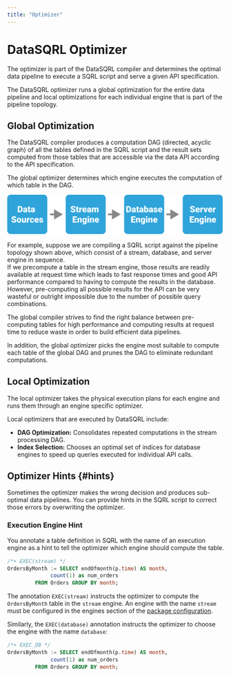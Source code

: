 ```yaml
---
title: "Optimizer"
---
```


# DataSQRL Optimizer

The optimizer is part of the DataSQRL compiler and determines the optimal data pipeline to execute a SQRL script and serve a given API specification.

The DataSQRL optimizer runs a global optimization for the entire data pipeline and local optimizations for each individual engine that is part of the pipeline topology.

## Global Optimization

The DataSQRL compiler produces a computation DAG (directed, acyclic graph) of all the tables defined in the SQRL script and the result sets computed from those tables that are accessible via the data API according to the API specification.

The global optimizer determines which engine executes the computation of which table in the DAG.

<img src="/img/dev/simple-pipeline.svg" alt="Simple DataSQRL pipeline topology" width="500"/>

For example, suppose we are compiling a SQRL script against the pipeline topology shown above, which consist of a stream, database, and server engine in sequence. <br />
If we precompute a table in the stream engine, those results are readily available at request time which leads to fast response times and good API performance compared to having to compute the results in the database. However, pre-computing all possible results for the API can be very wasteful or outright impossible due to the number of possible query combinations.

The global compiler strives to find the right balance between pre-computing tables for high performance and computing results at request time to reduce waste in order to build efficient data pipelines.

In addition, the global optimizer picks the engine most suitable to compute each table of the global DAG and prunes the DAG to eliminate redundant computations.

## Local Optimization

The local optimizer takes the physical execution plans for each engine and runs them through an engine specific optimizer.

Local optimizers that are executed by DataSQRL include:

* **DAG Optimization:** Consolidates repeated computations in the stream processing DAG.
* **Index Selection:** Chooses an optimal set of indices for database engines to speed up queries executed for individual API calls.

## Optimizer Hints {#hints}

Sometimes the optimizer makes the wrong decision and produces sub-optimal data pipelines. You can provide hints in the SQRL script to correct those errors by overwriting the optimizer.

### Execution Engine Hint

You annotate a table definition in SQRL with the name of an execution engine as a hint to tell the optimizer which engine should compute the table.

```sql
/*+ EXEC(stream) */
OrdersByMonth := SELECT endOfmonth(p.time) AS month,
              count(1) as num_orders
         FROM Orders GROUP BY month;
```

The annotation `EXEC(stream)` instructs the optimizer to compute the `OrdersByMonth` table in the `stream` engine. An engine with the name `stream` must be configured in the engines section of the [package configuration](package-config).

Similarly, the `EXEC(database)` annotation instructs the optimizer to choose the engine with the name `database`:

```sql
/*+ EXEC_DB */
OrdersByMonth := SELECT endOfmonth(p.time) AS month,
              count(1) as num_orders
         FROM Orders GROUP BY month;
```